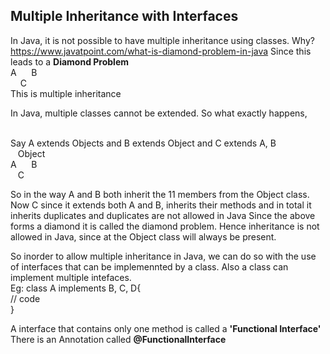 <h2>Multiple Inheritance with Interfaces</h2>

In Java, it is not possible to have multiple inheritance using classes. Why? https://www.javatpoint.com/what-is-diamond-problem-in-java
Since this leads to a **Diamond Problem** <br>
A   &nbsp;&nbsp;&nbsp;&nbsp;  B <br>
&nbsp;&nbsp;&nbsp;    C <br>
This is multiple inheritance

In Java, multiple classes cannot be extended.
So what exactly happens, <br><br>

Say A extends Objects and B extends Object and C extends A, B <br>
 &nbsp;&nbsp; Object <br>
 A   &nbsp;&nbsp;&nbsp;&nbsp; B <br>
  &nbsp;&nbsp; C   <br>
  
  So in the way A and B both inherit the 11 members from the Object class. Now C since it extends both A and B, inherits their methods and in total it inherits duplicates and duplicates are not allowed in Java
  Since the above forms a diamond it is called the diamond problem.
  Hence inheritance is not allowed in Java, since at the Object class will always be present.
  
  
  So inorder to allow multiple inheritance in Java, we can do so with the use of interfaces that can be implemennted by a class. Also a class can implement multiple intefaces. <br>
  Eg: class A implements B, C, D{ <br>
   // code <br>
   }
   
   
   A interface that contains only one method is called a **'Functional Interface'**
   There is an Annotation called **@FunctionalInterface**
